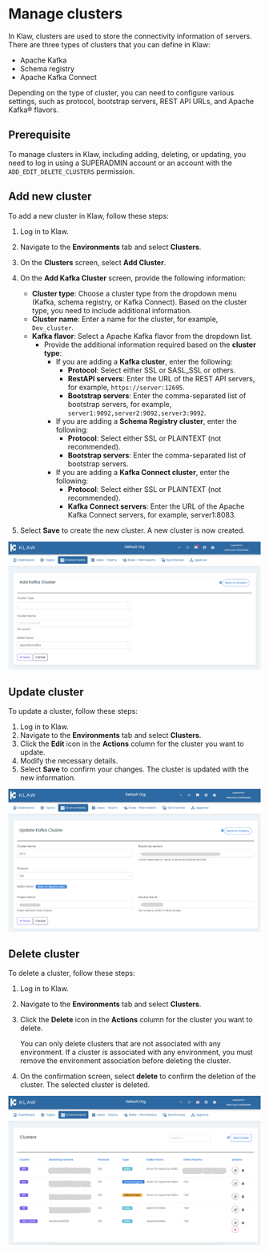 # Manage clusters

In Klaw, clusters are used to store the connectivity information of
servers. There are three types of clusters that you can define in Klaw:

<!-- vale off -->

- Apache Kafka
- Schema registry
- Apache Kafka Connect
<!-- vale on -->

Depending on the type of cluster, you can need to configure various
settings, such as protocol, bootstrap servers, REST API URLs, and Apache Kafka®
flavors.

## Prerequisite

To manage clusters in Klaw, including adding, deleting, or updating, you
need to log in using a SUPERADMIN account or an account with the
`ADD_EDIT_DELETE_CLUSTERS` permission.

## Add new cluster

To add a new cluster in Klaw, follow these steps:

1. Log in to Klaw.
2. Navigate to the **Environments** tab and select **Clusters**.
3. On the **Clusters** screen, select **Add Cluster**.
4. On the **Add Kafka Cluster** screen, provide the following information:

   - **Cluster type**: Choose a cluster type from the dropdown menu (Kafka, schema registry, or Kafka Connect). Based
     on the cluster type, you need to include additional information.
   - **Cluster name**: Enter a name for the cluster, for example, `Dev_cluster`.
   - **Kafka flavor**: Select a Apache Kafka flavor from the dropdown list.
     - Provide the additional information required based on the **cluster type**:
       - If you are adding a **Kafka cluster**, enter the following:
         - **Protocol**: Select either SSL or SASL_SSL or others.
         - **RestAPI servers**: Enter the URL of the REST API servers, for example, `https://server:12695`.
         - **Bootstrap servers**: Enter the comma-separated list of bootstrap servers, for
           example, `server1:9092,server2:9092,server3:9092`.
       - If you are adding a **Schema Registry cluster**, enter the following:
         - **Protocol**: Select either SSL or PLAINTEXT (not recommended).
         - **Bootstrap servers**: Enter the comma-separated list of bootstrap servers.
       - If you are adding a **Kafka Connect cluster**, enter the following:
         - **Protocol**: Select either SSL or PLAINTEXT (not recommended).
         - **Kafka Connect servers**: Enter the URL of the Apache Kafka Connect servers, for example, server1:8083.

5. Select **Save** to create the new cluster. A new cluster is now
   created.

![image](../../../static/images/clusters/NewCluster.png)

## Update cluster

To update a cluster, follow these steps:

1. Log in to Klaw.
2. Navigate to the **Environments** tab and select **Clusters**.
3. Click the **Edit** icon in the **Actions** column for the cluster
   you want to update.
4. Modify the necessary details.
5. Select **Save** to confirm your changes. The cluster is updated with
   the new information.

![image](../../../static/images/clusters/UpdateCluster.png)

## Delete cluster

To delete a cluster, follow these steps:

1. Log in to Klaw.
2. Navigate to the **Environments** tab and select **Clusters**.
3. Click the **Delete** icon in the **Actions** column for the cluster
   you want to delete.

   You can only delete clusters that are not associated with any environment. If a cluster is associated with any
   environment, you must remove the environment association before deleting the cluster.

4. On the confirmation screen, select **delete** to confirm the deletion of
   the cluster. The selected cluster is deleted.

![image](../../../static/images/clusters/Clusters.png)
